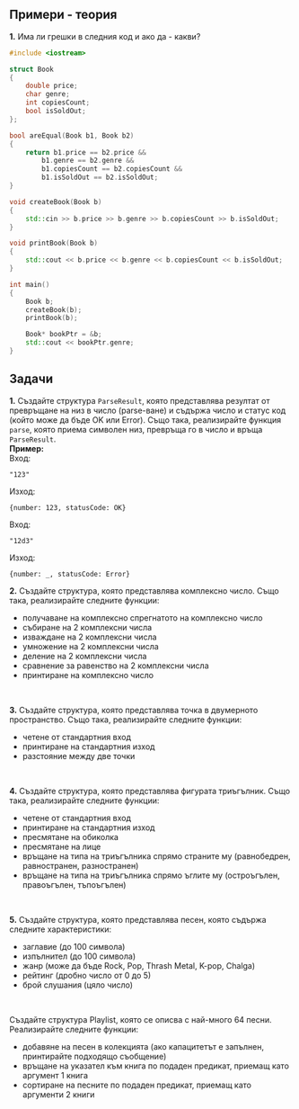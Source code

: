 ## Примери - теория
**1.** Има ли грешки в следния код и ако да - какви?
```c++
#include <iostream>

struct Book
{
    double price;
    char genre;
    int copiesCount;
    bool isSoldOut;
};

bool areEqual(Book b1, Book b2)
{
    return b1.price == b2.price && 
        b1.genre == b2.genre && 
        b1.copiesCount == b2.copiesCount && 
        b1.isSoldOut == b2.isSoldOut;
}

void createBook(Book b)
{
    std::cin >> b.price >> b.genre >> b.copiesCount >> b.isSoldOut;
}

void printBook(Book b)
{
    std::cout << b.price << b.genre << b.copiesCount << b.isSoldOut;
}

int main()
{
    Book b;
    createBook(b);
    printBook(b);

    Book* bookPtr = &b;
    std::cout << bookPtr.genre;
}
```
## Задачи
**1.** Създайте структура ```ParseResult```, която представлява резултат от превръщане на низ в число (parse-ване) и съдържа число и статус код (който може да бъде OK или Error).
Също така, реализирайте функция ```parse```, която приема символен низ, превръща го в число и връща ```ParseResult```.
</br>
**Пример:** </br>
Вход:
```
"123"
```
Изход:
```
{number: 123, statusCode: OK}
```
Вход:
```
"12d3"
```
Изход:
```
{number: _, statusCode: Error}
```
**2.** Създайте структура, която представлява комплексно число. Също така, реализирайте следните функции:
- получаване на комплексно спрегнатото на комплексно число
- събиране на 2 комплексни числа
- изваждане на 2 комплексни числа
- умножение на 2 комплексни числа
- деление на 2 комплексни числа
- сравнение за равенство на 2 комплексни числа
- принтиране на комплексно число
</br>

**3.** Създайте структура, която представлява точка в двумерното пространство. Също така, реализирайте следните функции:
- четене от стандартния вход
- принтиране на стандартния изход
- разстояние между две точки
</br>

**4.** Създайте структура, която представлява фигурата триъгълник. Също така, реализирайте следните функции:
- четене от стандартния вход
- принтиране на стандартния изход
- пресмятане на обиколка
- пресмятане на лице
- връщане на типа на триъгълника спрямо страните му (равнобедрен, равностранен, разностранен)
- връщане на типа на триъгълника спрямо ъглите му (остроъгълен, правоъгълен, тъпоъгълен)
</br>


**5.** Създайте структура, която представлява песен, която съдържа следните характеристики:
- заглавие (до 100 символа)
- изпълнител (до 100 символа)
- жанр (може да бъде Rock, Pop, Thrash Metal, K-pop, Chalga)
- рейтинг (дробно число от 0 до 5)
- брой слушания (цяло число)
</br>

Създайте структура Playlist, която се описва с най-много 64 песни. Реализирайте следните функции:
- добавяне на песен в колекцията (ако капацитетът е запълнен, принтирайте подходящо съобщение)
- връщане на указател към книга по подаден предикат, приемащ като аргумент 1 книга
- сортиране на песните по подаден предикат, приемащ като аргументи 2 книги
